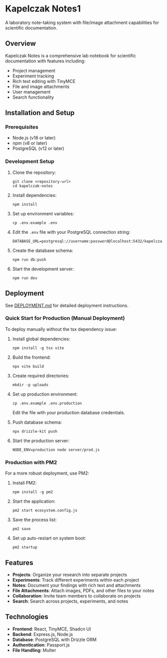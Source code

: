 # Kapelczak Notes1

A laboratory note-taking system with file/image attachment capabilities for scientific documentation.

## Overview

Kapelczak Notes is a comprehensive lab notebook for scientific documentation with features including:
- Project management
- Experiment tracking
- Rich text editing with TinyMCE
- File and image attachments
- User management
- Search functionality

## Installation and Setup

### Prerequisites

- Node.js (v18 or later)
- npm (v8 or later)
- PostgreSQL (v12 or later)

### Development Setup

1. Clone the repository:
   ```
   git clone <repository-url>
   cd kapelczak-notes
   ```

2. Install dependencies:
   ```
   npm install
   ```

3. Set up environment variables:
   ```
   cp .env.example .env
   ```
   
4. Edit the `.env` file with your PostgreSQL connection string:
   ```
   DATABASE_URL=postgresql://username:password@localhost:5432/kapelczak_notes
   ```

5. Create the database schema:
   ```
   npm run db:push
   ```

6. Start the development server:
   ```
   npm run dev
   ```

## Deployment

See [DEPLOYMENT.md](DEPLOYMENT.md) for detailed deployment instructions.

### Quick Start for Production (Manual Deployment)

To deploy manually without the tsx dependency issue:

1. Install global dependencies:
   ```
   npm install -g tsx vite
   ```

2. Build the frontend:
   ```
   npx vite build
   ```

3. Create required directories:
   ```
   mkdir -p uploads
   ```

4. Set up production environment:
   ```
   cp .env.example .env.production
   ```
   Edit the file with your production database credentials.

5. Push database schema:
   ```
   npx drizzle-kit push
   ```

6. Start the production server:
   ```
   NODE_ENV=production node server/prod.js
   ```

### Production with PM2

For a more robust deployment, use PM2:

1. Install PM2:
   ```
   npm install -g pm2
   ```

2. Start the application:
   ```
   pm2 start ecosystem.config.js
   ```

3. Save the process list:
   ```
   pm2 save
   ```

4. Set up auto-restart on system boot:
   ```
   pm2 startup
   ```

## Features

- **Projects**: Organize your research into separate projects
- **Experiments**: Track different experiments within each project
- **Notes**: Document your findings with rich text and attachments
- **File Attachments**: Attach images, PDFs, and other files to your notes
- **Collaboration**: Invite team members to collaborate on projects
- **Search**: Search across projects, experiments, and notes

## Technologies

- **Frontend**: React, TinyMCE, Shadcn UI
- **Backend**: Express.js, Node.js
- **Database**: PostgreSQL with Drizzle ORM
- **Authentication**: Passport.js
- **File Handling**: Multer